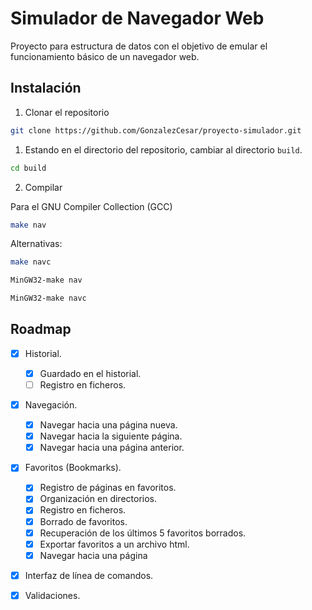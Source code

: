# Simulador de Navegador Web 

Proyecto para estructura de datos con el objetivo de emular el funcionamiento básico de un navegador web.

## Instalación 

1. Clonar el repositorio

```sh
git clone https://github.com/GonzalezCesar/proyecto-simulador.git
```
1. Estando en el directorio del repositorio, cambiar al directorio `build`.

```sh
cd build
```

2. Compilar

Para el GNU Compiler Collection (GCC) 

```sh
make nav
```
Alternativas: 

```sh
make navc
```
```sh
MinGW32-make nav
```
```sh
MinGW32-make navc
```

## Roadmap

- [x] Historial.
	- [x] Guardado en el historial.
	- [ ] Registro en ficheros.
- [x] Navegación.
	- [x] Navegar hacia una página nueva.
	- [x] Navegar hacia la siguiente página.
	- [x] Navegar hacia una página anterior.
- [x] Favoritos (Bookmarks).
	- [x] Registro de páginas en favoritos.
    - [x] Organización en directorios.
    - [x] Registro en ficheros.
	- [x] Borrado de favoritos.
    - [x] Recuperación de los últimos 5 favoritos borrados.
	- [x] Exportar favoritos a un archivo html.
    - [x] Navegar hacia una página
- [x] Interfaz de línea de comandos.
- [x] Validaciones.









